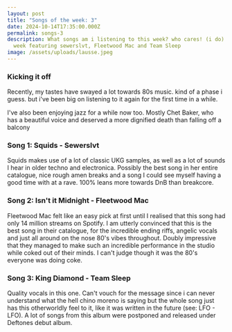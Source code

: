 ```yaml
---
layout: post
title: "Songs of the week: 3"
date: 2024-10-14T17:35:00.000Z
permalink: songs-3
description: What songs am i listening to this week? who cares! (i do). This
  week featuring sewerslvt, Fleetwood Mac and Team Sleep
image: /assets/uploads/lausse.jpeg
---
```

### Kicking it off

Recently, my tastes have swayed a lot towards 80s music. kind of a phase i guess. but i've been big on listening to it again for the first time in a while.

I've also been enjoying jazz for a while now too. Mostly Chet Baker, who has a beautiful voice and deserved a more dignified death than falling off a balcony

### Song 1: Squids - Sewerslvt

Squids makes use of a lot of classic UKG samples, as well as a lot of sounds I hear in older techno and electronica. Possibly the best song in her entire catalogue, nice rough amen breaks and a song I could see myself having a good time with at a rave. 100% leans more towards DnB than breakcore.

### Song 2: Isn't it Midnight - Fleetwood Mac

Fleetwood Mac felt like an easy pick at first until I realised that this song had only 14 million streams on Spotify. I am utterly convinced that this is the best song in their catalogue, for the incredible ending riffs, angelic vocals and just all around on the nose 80's vibes throughout. Doubly impressive that they managed to make such an incredible performance in the studio while coked out of their minds. I can't judge though it was the 80's everyone was doing coke.

### Song 3: King Diamond - Team Sleep

Quality vocals in this one. Can't vouch for the message since i can never understand what the hell chino moreno is saying but the whole song just has this otherworldly feel to it, like it was written in the future (see: LFO - LFO). A lot of songs from this album were postponed and released under Deftones debut album.
